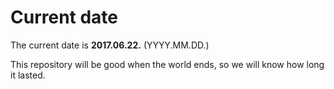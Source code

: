 # Current date

The current date is **2017.06.22.** (YYYY.MM.DD.)

This repository will be good when the world ends, so we will know how long it lasted.